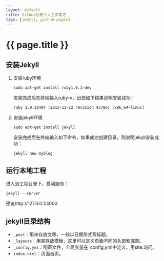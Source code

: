```yaml
---
layout: default
title: Github创建个人主页笔记
tags: [jekyll, github-pages]
---
```


# {{ page.title }}

## 安装Jekyll

1. 安装ruby环境

	```
    sudo apt-get install ruby1.9.1-dev
    ```
    安装完成后在终端输入ruby-v，出现如下结果说明安装成功：
    ```
    ruby 1.9.3p484 (2013-11-22 revision 43786) [x86_64-linux]
    ```
2. 安装jekyll环境

	```
    sudo apt-get install jekyll
    ```
    安装完成后在终端输入如下命令，如果成功创建目录，则说明jekyll安装成功：
    ```
    jekyll new myblog
    ```

## 运行本地工程

进入到工程目录下，启动服务：
```
jekyll --server
```
预览http://127.0.0.1:4000

## jekyll目录结构

- `_post`：用来存放文章，一般以日期形式写标题。
- `_layouts`：用来存放模板，这里可以定义页面不同的头部和底部。
- `_config.yml`：配置文件，全局变量在_config.yml中定义，用site.访问。
- `index.html`：页面首页。
